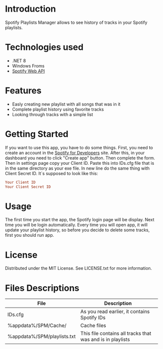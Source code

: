 # Introduction
Spotify Playlists Manager allows to see history of tracks in your Spotify playlists.

# Technologies used
 - .NET 8
 - Windows Froms
 - [Spotify Web API](https://developer.spotify.com/documentation/web-api)

# Features
 - Easly creating new playlist with all songs that was in it
 - Complete playlist history using favorite tracks
 - Looking through tracks with a simple list

# Getting Started
If you want to use this app, you have to do some things. First, you need to create an account in the [Spotify for Developers](https://developer.spotify.com/) site. After this, in your dashboard you need to click "Create app" button. Then complete the form. Then in settings page copy your Client ID. Paste this into IDs.cfg file that is in the same directory as your exe file. In new line do the same thing with Client Secret ID. It`s supposed to look like this:
```cfg
Your Client ID
Your Client Secret ID
```

# Usage
The first time you start the app, the Spotify login page will be display. Next time you will be login automatically. Every time you will open app, it will update your playlist history, so before you decide to delete some tracks, first you should run app.

# License
Distributed under the MIT License. See LICENSE.txt for more information.

# Files Descriptions
| File | Description |
| --- | --- |
| IDs.cfg | As you read earlier, it contains Spotify IDs |
| %appdata%/SPM/Cache/ | Cache files |
| %appdata%/SPM/playlists.txt | This file contains all tracks that was and is in playlists |

